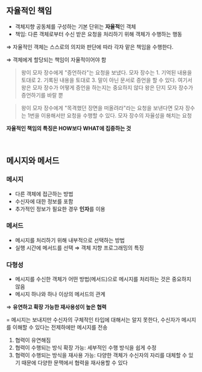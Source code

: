 ## 자율적인 책임

- 객체지향 공동체를 구성하는 기본 단위는 **자율적**인 객체
- 책임: 다른 객체로부터 수신 받은 요청을 처리하기 위해 객체가 수행하는 행동

⇒ 자율적인 객체는 스스로의 의지와 판단에 따라 각자 맡은 책임을 수행한다.

⇒ 객체에게 할당되는 책임이 자율적이어야 함

> 왕이 모자 장수에게 "증언하라"는 요청을 보냈다.
모자 장수는 1. 기억된 내용을 토대로 2. 기록된 내용을 토대로 3. 말이 아닌 문서로 증언을 할 수 있다.
여기서 왕은 모자 장수가 어떻게 증언을 하는지는 중요하지 않다
왕은 단지 모자 장수가 증언하기를 바랄 뿐

> 왕이 모자 장수에게 "목격했던 장면을 떠올려라"라는 요청을 보낸다면
모자 장수는 1번을 이용해서만 요청을 수행할 수 있다.
모자 장수의 자율성을 해치는 요청

**자율적인 책임의 특징은 HOW보다 WHAT에 집중하는 것**

<br>

## 메시지와 메서드

### 메시지

- 다른 객체에 접근하는 방법
- 수신자에 대한 정보를 포함
- 추가적인 정보가 필요한 경우 **인자**를 이용

### 메서드

- 메시지를 처리하기 위해 내부적으로 선택하는 방법
- 실행 시간에 메서드를 선택 ⇒ 객체 지향 프로그래밍의 특징

### 다형성

- 메시지를 수신한 객체가 어떤 방법(메서드)으로 메시지를 처리하는 것은 중요하지 않음
- 메시지 하나와 하나 이상의 메서드의 관계

⇒ **유연하고 확장 가능한 재사용성이 높은 협력**

= 메시지는 보내지만 수신자의 구체적인 타입에 대해서는 알지 못한다, 수신자가 메시지를 이해할 수 있다는 전제하에만 메시지를 전송

1. 협력이 유연해짐
2. 협력이 수행되는 방식 확장 가능: 세부적인 수행 방식을 쉽게 수정
3. 협력이 수행되는 방식을 재사용 가능: 다양한 객체가 수신자의 자리를 대체할 수 있기 때문에 다양한 문맥에서 협력을 재사용할 수 있다